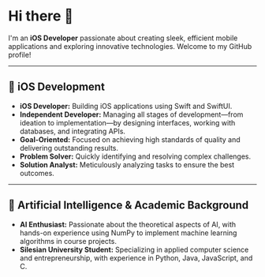 # Hi there 👋

I'm an **iOS Developer** passionate about creating sleek, efficient mobile applications and exploring innovative technologies. Welcome to my GitHub profile!

---

## 🚀 iOS Development
- **iOS Developer:** Building iOS applications using Swift and SwiftUI.
- **Independent Developer:** Managing all stages of development—from ideation to implementation—by designing interfaces, working with databases, and integrating APIs.
- **Goal-Oriented:** Focused on achieving high standards of quality and delivering outstanding results.
- **Problem Solver:** Quickly identifying and resolving complex challenges.
- **Solution Analyst:** Meticulously analyzing tasks to ensure the best outcomes.

---

## 🤖 Artificial Intelligence &amp; Academic Background
- **AI Enthusiast:** Passionate about the theoretical aspects of AI, with hands-on experience using NumPy to implement machine learning algorithms in course projects.
- **Silesian University Student:** Specializing in applied computer science and entrepreneurship, with experience in Python, Java, JavaScript, and C.
